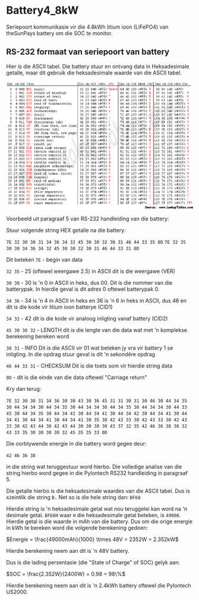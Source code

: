# Battery4_8kW
Seriepoort kommunikasie vir die 4.8kWh litium ioon (LiFePO4) van theSunPays battery om die SOC te monitor.



## RS-232 formaat van seriepoort van battery

Hier is die ASCII tabel.  Die battery stuur en ontvang data in Heksadesimale getalle, maar dit gebruik die heksadesimale waarde van die ASCII tabel.

![asciifull](asciifull.gif)

Voorbeeld uit paragraaf 5 van RS-232 handleiding van die battery:

Stuur volgende string HEX getalle na die battery:

`7E 32 30 30 31 34 36 34 32 45 30 30 32 30 31 46 44 33 35 0D`
`7E 32 35 30 30 34 36 34 32 45 30 30 32 30 31 46 44 33 31 0D`

Dit beteken
`7E` - begin van data

`32 35` - 25 (oftewel weergawe 2.5) in ASCII dit is die weergawe (VER)

`30 30` - 30 is 'n 0 in ASCII in heks, dus 00.  Dit is die nommer van die batterypak.  In hierdie geval is dit adres 0 oftewel batterypak 0.

`34 36` - 34 is 'n 4 in ASCII in heks en 36 is 'n 6 in heks in ASCII, dus 46 en dit is die kode vir litium ioon batterye (CID1)

`34 32` - 42 dit is die kode vir analoog inligting vanaf battery (CID2)

`45 30 30 32` - LENGTH dit is die lengte van die data wat met 'n komplekse berekening bereken word

`30 31` - INFO Dit is die ASCII vir 01 wat beteken jy vra vir battery 1 se inligting.  In die opdrag stuur geval is dit 'n sekondêre opdrag

`46 44 33 31` - CHECKSUM  Dit is die toets som vir hierdie string data

`0D` - dit is die einde van die data oftewel "Carriage return"

Kry dan terug:

`7E 32 30 30 31 34 36 30 30 43 30 36 45 31 31 30 31 30
46 30 44 34 35 30 44 34 34 30 44 34 35 30 44 34 34 30 44 34 35 30 44 34
34 30 44 33 45 30 44 34 35 30 44 34 41 30 44 34 41 30 44 34 42 30 44 34
41 30 44 34 41 30 44 34 41 30 44 34 41 30 35 30 42 43 33 30 42 43 33 30
42 43 33 30 42 43 44 30 42 43 44 30 30 30 30 43 37 32 35 42 46 36 38 30
32 43 33 35 30 30 30 30 32 45 35 35 33 0D`

Die oorblywende energie in die battery word gegee deur:

`42 46 36 38`

in die string wat teruggestuur word hierbo.  Die volledige analise van die string hierbo word gegee in die Pylontech RS232 handleiding in paragraaf 5.

Die getalle hierbo is die heksadesimale waardes van die ASCII tabel.  Dus is `42`eintlik die string `B.`  Net so is die hele string dan:  `BF68`

Hierdie string is 'n heksadesimale getal wat nou teruggelei kan word na 'n desimale getal.  `BF68H` waar `H`  die heksadesimale getal beteken, is `49000`.  Hierdie getal is die waarde in mAh van die battery.  Dus om die orige energie in kWh te bereken word die volgende berekening gedoen:

$Energie = \frac{49000mAh}{1000} \times 48V = 2352W = 2.352kW$

Hierdie berekening neem aan dit is 'n 48V battery.

Dus is die lading persentasie (die "State of Charge" of SOC) gelyk aan:

$SOC = \frac{2.352W}{2400W} = 0.98 = 98\%$

Hierdie berekening neem aan dit is 'n 2.4kWh battery oftewel die Pylontech US2000.



### 